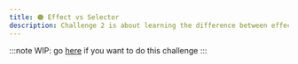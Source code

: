 ```yaml
---
title: 🟠 Effect vs Selector
description: Challenge 2 is about learning the difference between effects and selectors in NgRx
---
```


:::note
WIP: go [here](https://github.com/tomalaforge/angular-challenges/blob/main/apps/ngrx-1/README.md) if you want to do this challenge
:::
